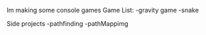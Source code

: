 Im making some console games
Game List:
  -gravity game
  -snake

Side projects
  -pathfinding
  -pathMappimg
